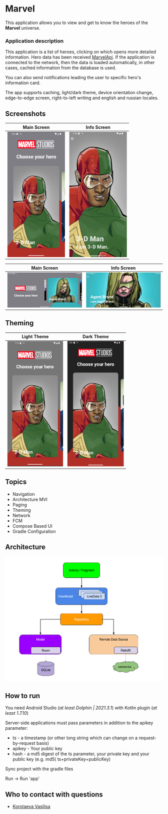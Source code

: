 # Marvel

This application allows you to view and get to know the heroes of the **Marvel** universe.

### Application description

This application is a list of heroes, clicking on which opens more detailed information. Hero data
has been received [MarvelApi]('https://developer.marvel.com/''). If the application is connected to
the network, then the data is loaded automatically, in other cases, cached information from the
database is used.

You can also send notifications leading the user to specific hero's information card.

The app supports caching, light/dark theme, device orientation change, edge-to-edge screen,
right-to-left writing and english and russian locales.

## Screenshots

|                  Main Screen                  |                  Info Screen                  |
|:---------------------------------------------:|:---------------------------------------------:|
| <img src="assets/main_vert.png" height="400"> | <img src="assets/info_vert.png" height="400"> |

|                  Main Screen                  |                  Info Screen                  |
|:---------------------------------------------:|:---------------------------------------------:|
| <img src="assets/main_horiz.png" width="400"> | <img src="assets/info_horiz.png" width="400"> |

## Theming

|                Light Theme                |                Dark Theme                |
|:-----------------------------------------:|:----------------------------------------:|
| <img src="assets/light.png" height="400"> | <img src="assets/dark.png" height="400"> | 

## Topics

* Navigation
* Architecture MVI
* Paging
* Theming
* Network
* FCM
* Compose Based UI
* Gradle Configuration

## Architecture

<img src="\assets\android_arch.png" height="400">

## How to run

You need Android Studio (*at least Dolphin | 2021.3.1*) with Kotlin plugin (*at least 1.7.10*)

Server-side applications must pass parameters in addition to the apikey parameter:

* ts - a timestamp (or other long string which can change on a request-by-request basis)
* apikey - Your public key
* hash - a md5 digest of the ts parameter, your private key and your public key (e.g. md5(
  ts+privateKey+publicKey)

Sync project with the gradle files

Run -> Run 'app'

## Who to contact with questions

* [Korotaeva Vasilisa]('https://github.com/KorotaevaVasilisa')